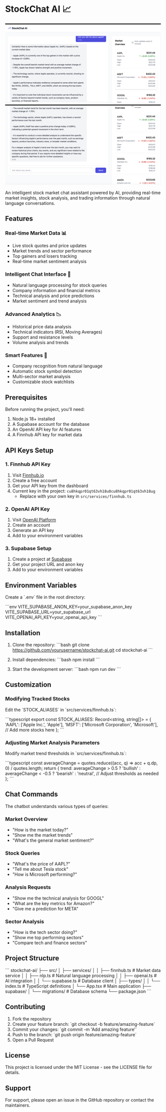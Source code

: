 # StockChat AI 📈

![Alt text for example1](./example1.png)
![Alt text for example2](./example2.png)

An intelligent stock market chat assistant powered by AI, providing real-time market insights, stock analysis, and trading information through natural language conversations.

## Features

### Real-time Market Data 📊
- Live stock quotes and price updates
- Market trends and sector performance
- Top gainers and losers tracking
- Real-time market sentiment analysis

### Intelligent Chat Interface 🤖
- Natural language processing for stock queries
- Company information and financial metrics
- Technical analysis and price predictions
- Market sentiment and trend analysis

### Advanced Analytics 📉
- Historical price data analysis
- Technical indicators (RSI, Moving Averages)
- Support and resistance levels
- Volume analysis and trends

### Smart Features 🎯
- Company recognition from natural language
- Automatic stock symbol detection
- Multi-sector market analysis
- Customizable stock watchlists

## Prerequisites

Before running the project, you'll need:

1. Node.js 18+ installed
2. A Supabase account for the database
3. An OpenAI API key for AI features
4. A Finnhub API key for market data

## API Keys Setup

### 1. Finnhub API Key
1. Visit [Finnhub.io](https://finnhub.io)
2. Create a free account
3. Get your API key from the dashboard
4. Current key in the project: `cu8hkqpr01qt63vh18u0cu8hkqpr01qt63vh18ug`
   - Replace with your own key in `src/services/finnhub.ts`

### 2. OpenAI API Key
1. Visit [OpenAI Platform](https://platform.openai.com)
2. Create an account
3. Generate an API key
4. Add to your environment variables

### 3. Supabase Setup
1. Create a project at [Supabase](https://supabase.com)
2. Get your project URL and anon key
3. Add to your environment variables

## Environment Variables

Create a \`.env\` file in the root directory:

\`\`\`env
VITE_SUPABASE_ANON_KEY=your_supabase_anon_key
VITE_SUPABASE_URL=your_supabase_url
VITE_OPENAI_API_KEY=your_openai_api_key
\`\`\`

## Installation

1. Clone the repository:
\`\`\`bash
git clone https://github.com/yourusername/stockchat-ai.git
cd stockchat-ai
\`\`\`

2. Install dependencies:
\`\`\`bash
npm install
\`\`\`

3. Start the development server:
\`\`\`bash
npm run dev
\`\`\`

## Customization

### Modifying Tracked Stocks

Edit the \`STOCK_ALIASES\` in \`src/services/finnhub.ts\`:

\`\`\`typescript
export const STOCK_ALIASES: Record<string, string[]> = {
  'AAPL': ['Apple Inc.', 'Apple'],
  'MSFT': ['Microsoft Corporation', 'Microsoft'],
  // Add more stocks here
};
\`\`\`

### Adjusting Market Analysis Parameters

Modify market trend thresholds in \`src/services/finnhub.ts\`:

\`\`\`typescript
const averageChange = quotes.reduce((acc, q) => acc + q.dp, 0) / quotes.length;
return {
  trend: averageChange > 0.5 ? 'bullish' : averageChange < -0.5 ? 'bearish' : 'neutral',
  // Adjust thresholds as needed
};
\`\`\`

## Chat Commands

The chatbot understands various types of queries:

### Market Overview
- "How is the market today?"
- "Show me the market trends"
- "What's the general market sentiment?"

### Stock Queries
- "What's the price of AAPL?"
- "Tell me about Tesla stock"
- "How is Microsoft performing?"

### Analysis Requests
- "Show me the technical analysis for GOOGL"
- "What are the key metrics for Amazon?"
- "Give me a prediction for META"

### Sector Analysis
- "How is the tech sector doing?"
- "Show me top performing sectors"
- "Compare tech and finance sectors"

## Project Structure

\`\`\`
stockchat-ai/
├── src/
│   ├── services/
│   │   ├── finnhub.ts    # Market data service
│   │   ├── nlp.ts        # Natural language processing
│   │   ├── openai.ts     # AI integration
│   │   └── supabase.ts   # Database client
│   ├── types/
│   │   └── index.ts      # TypeScript definitions
│   └── App.tsx           # Main application
├── supabase/
│   └── migrations/       # Database schema
└── package.json
\`\`\`

## Contributing

1. Fork the repository
2. Create your feature branch: \`git checkout -b feature/amazing-feature\`
3. Commit your changes: \`git commit -m 'Add amazing feature'\`
4. Push to the branch: \`git push origin feature/amazing-feature\`
5. Open a Pull Request

## License

This project is licensed under the MIT License - see the LICENSE file for details.

## Support

For support, please open an issue in the GitHub repository or contact the maintainers.